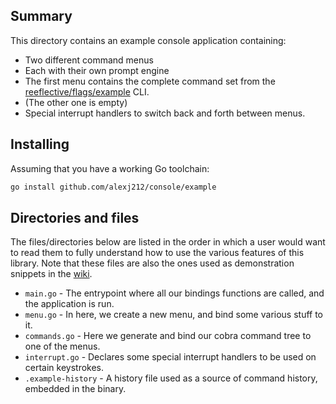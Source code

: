 
## Summary
This directory contains an example console application containing:
- Two different command menus
- Each with their own prompt engine
- The first menu contains the complete command set from the [reeflective/flags/example](https://github.com/alexj212/flags/tree/main/example) CLI.
- (The other one is empty)
- Special interrupt handlers to switch back and forth between menus.

## Installing
Assuming that you have a working Go toolchain:
```bash
go install github.com/alexj212/console/example
```
<!-- ```bash -->
<!-- # Clone the repository and go to example directory -->
<!-- git clone https://github.com/alexj212/console && cd console/example -->
<!---->
<!-- # Build and run the console -->
<!-- go build . && ./example -->
<!-- ``` -->

## Directories and files
The files/directories below are listed in the order in which a user would want to 
read them to fully understand how to use the various features of this library.
Note that these files are also the ones used as demonstration snippets in the [wiki](https://github.com/alexj212/console/wiki).

- `main.go`         - The entrypoint where all our bindings functions are called, and the application is run.
- `menu.go`         - In here, we create a new menu, and bind some various stuff to it.
- `commands.go`     - Here we generate and bind our cobra command tree to one of the menus.
- `interrupt.go`    - Declares some special interrupt handlers to be used on certain keystrokes.
- `.example-history` - A history file used as a source of command history, embedded in the binary.


